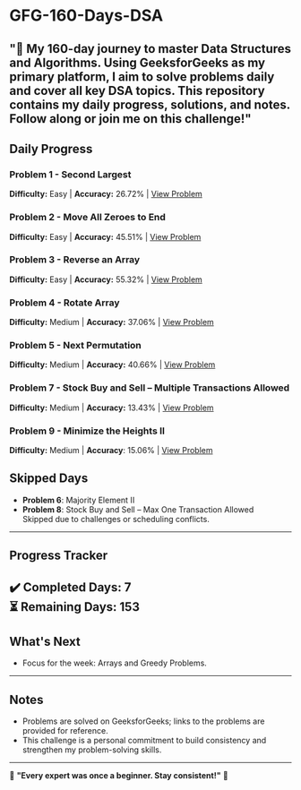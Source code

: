 # GFG-160-Days-DSA
"🌟 My 160-day journey to master Data Structures and Algorithms. Using GeeksforGeeks as my primary platform, I aim to solve problems daily and cover all key DSA topics. This repository contains my daily progress, solutions, and notes. Follow along or join me on this challenge!"
---

## Daily Progress

### Problem 1 - Second Largest  
**Difficulty:** Easy | **Accuracy:** 26.72% | [View Problem](https://practice.geeksforgeeks.org/problems/second-largest/0)

### Problem 2 - Move All Zeroes to End  
**Difficulty:** Easy | **Accuracy:** 45.51% | [View Problem](https://practice.geeksforgeeks.org/problems/move-all-zeroes-to-end/0)

### Problem 3 - Reverse an Array  
**Difficulty:** Easy | **Accuracy:** 55.32% | [View Problem](https://practice.geeksforgeeks.org/problems/reverse-an-array/0)

### Problem 4 - Rotate Array  
**Difficulty:** Medium | **Accuracy:** 37.06% | [View Problem](https://practice.geeksforgeeks.org/problems/rotate-array/0)

### Problem 5 - Next Permutation  
**Difficulty:** Medium | **Accuracy:** 40.66% | [View Problem](https://practice.geeksforgeeks.org/problems/next-permutation/0)

### Problem 7 - Stock Buy and Sell – Multiple Transactions Allowed  
**Difficulty:** Medium | **Accuracy:** 13.43% | [View Problem](https://practice.geeksforgeeks.org/problems/stock-buy-and-sell/0)

### Problem 9 - Minimize the Heights II  
**Difficulty:** Medium | **Accuracy**: 15.06% | [View Problem](https://practice.geeksforgeeks.org/problems/minimize-the-heights-ii/0)


## Skipped Days  
- **Problem 6**: Majority Element II  
- **Problem 8**: Stock Buy and Sell – Max One Transaction Allowed  
Skipped due to challenges or scheduling conflicts.  
---
## Progress Tracker  
✔️ **Completed Days**: 7  
⏳ **Remaining Days**: 153  
---
## What's Next   
- Focus for the week: Arrays and Greedy Problems.  
---
## Notes  
- Problems are solved on GeeksforGeeks; links to the problems are provided for reference.  
- This challenge is a personal commitment to build consistency and strengthen my problem-solving skills.  
---
🌟 **"Every expert was once a beginner. Stay consistent!"** 🌟
